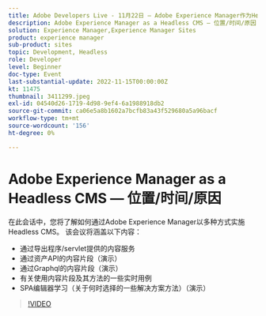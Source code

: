 ```yaml
---
title: Adobe Developers Live - 11月22日 — Adobe Experience Manager作为Headless CMS — 位置/时间/原因
description: Adobe Experience Manager as a Headless CMS — 位置/时间/原因？在此会话中，您将了解如何通过Adobe Experience Manager以多种方式实施Headless CMS。 此会话将涵盖以下内容 — 通过导出程序提供的内容服务/servlet通过资产API提供的内容片段（演示）通过Graphql提供的内容片段（演示）有关使用内容片段的一些实时用例及其方法SPA编辑器学习（关于何时选择的一些解决方案方法）（演示）
solution: Experience Manager,Experience Manager Sites
product: experience manager
sub-product: sites
topic: Development, Headless
role: Developer
level: Beginner
doc-type: Event
last-substantial-update: 2022-11-15T00:00:00Z
kt: 11475
thumbnail: 3411299.jpeg
exl-id: 04540d26-1719-4d98-9ef4-6a1988918db2
source-git-commit: ca06e5a8b1602a7bcfb83a43f529680a5a96bacf
workflow-type: tm+mt
source-wordcount: '156'
ht-degree: 0%

---
```


# Adobe Experience Manager as a Headless CMS — 位置/时间/原因

在此会话中，您将了解如何通过Adobe Experience Manager以多种方式实施Headless CMS。 该会议将涵盖以下内容：

* 通过导出程序/servlet提供的内容服务
* 通过资产API的内容片段（演示）
* 通过Graphql的内容片段（演示）
* 有关使用内容片段及其方法的一些实时用例
* SPA编辑器学习（关于何时选择的一些解决方案方法）（演示）

>[!VIDEO](https://video.tv.adobe.com/v/3411299/?quality=12&learn=on)
